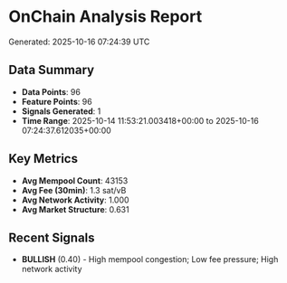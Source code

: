 # OnChain Analysis Report
Generated: 2025-10-16 07:24:39 UTC

## Data Summary
- **Data Points**: 96
- **Feature Points**: 96
- **Signals Generated**: 1
- **Time Range**: 2025-10-14 11:53:21.003418+00:00 to 2025-10-16 07:24:37.612035+00:00

## Key Metrics
- **Avg Mempool Count**: 43153
- **Avg Fee (30min)**: 1.3 sat/vB
- **Avg Network Activity**: 1.000
- **Avg Market Structure**: 0.631

## Recent Signals
- **BULLISH** (0.40) - High mempool congestion; Low fee pressure; High network activity
